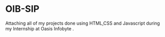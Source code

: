 # OIB-SIP
Attaching all of my projects done using HTML,CSS and Javascript during my Internship at Oasis Infobyte .
